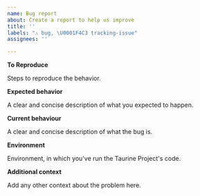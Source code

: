 ```yaml
---
name: Bug report
about: Create a report to help us improve
title: ''
labels: "⚠ bug, \U0001F4C3 tracking-issue"
assignees: ''

---
```


**To Reproduce**

Steps to reproduce the behavior.

**Expected behavior**

A clear and concise description of what you expected to happen.

**Current behaviour**

A clear and concise description of what the bug is.

**Environment**

Environment, in which you've run the Taurine Project's code.

**Additional context**

Add any other context about the problem here.

